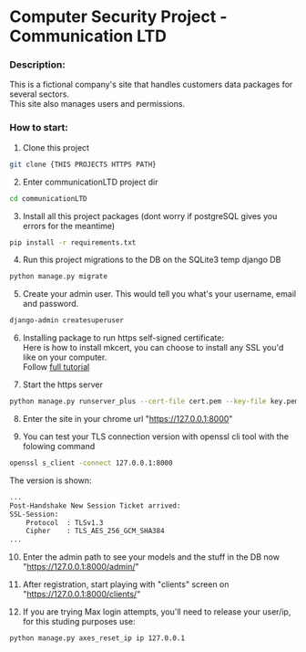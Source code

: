 # Computer Security Project - Communication LTD  
### Description:  
This is a fictional company's site that handles customers data packages for several sectors.  
This site also manages users and permissions.  

### How to start:  
1. Clone this project  
```bash
git clone {THIS PROJECTS HTTPS PATH}
```  


2. Enter communicationLTD project dir  
```bash
cd communicationLTD
```  


3. Install all this project packages (dont worry if postgreSQL gives you errors for the meantime)  
```bash
pip install -r requirements.txt
```  


4. Run this project migrations to the DB on the SQLite3 temp django DB  
```bash
python manage.py migrate
```  


5. Create your admin user. This would tell you what's your username, email and password.  
```bash
django-admin createsuperuser
``` 


6. Installing package to run https self-signed certificate:  
   Here is how to install mkcert, you can choose to install any SSL you'd like on your computer.  
Follow [full tutorial](https://medium.com/@millienakiganda/creating-an-ssl-certificate-for-localhost-in-django-framework-45290d905b88)  


7. Start the https server  
```bash
python manage.py runserver_plus --cert-file cert.pem --key-file key.pem
```  


8. Enter the site in your chrome url "https://127.0.0.1:8000"  


9. You can test your TLS connection version with openssl cli tool with the folowing command  
```bash
openssl s_client -connect 127.0.0.1:8000
```  
The version is shown:  
```bash
...
Post-Handshake New Session Ticket arrived:
SSL-Session:
    Protocol  : TLSv1.3
    Cipher    : TLS_AES_256_GCM_SHA384
...
```  

10. Enter the admin path to see your models and the stuff in the DB now "https://127.0.0.1:8000/admin/"  


11. After registration, start playing with "clients" screen on "https://127.0.0.1:8000/clients/"  


12. If you are trying Max login attempts, you'll need to release your user/ip, for this studing purposes use:  
```bash  
python manage.py axes_reset_ip ip 127.0.0.1
```
